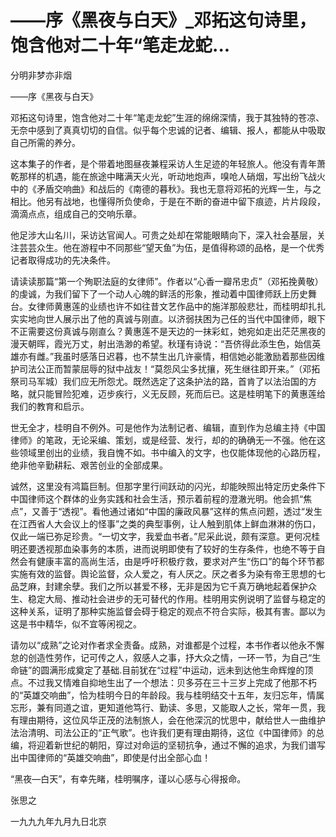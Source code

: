 # ——序《黑夜与白天》_邓拓这句诗里，饱含他对二十年“笔走龙蛇...

分明非梦亦非烟

——序《黑夜与白天》

邓拓这句诗里，饱含他对二十年“笔走龙蛇”生涯的绵绵深情，我于其独特的苍凉、无奈中感到了真真切切的自信。似乎每个忠诚的记者、编辑、报人，都能从中吸取自己所需的养分。

这本集子的作者，是个带着地图昼夜兼程采访人生足迹的年轻旅人。他没有青年萧乾那样的机遇，能在旅途中睹满天火光，听动地炮声，嗅呛人硝烟，写出纷飞战火中的《矛盾交响曲》和战后的《南德的暮秋》。我也无意将邓拓的光辉一生，与之相比。他另有战地，也懂得所负使命，于是在不断的奋进中留下痕迹，片片段段，滴滴点点，组成自己的交响乐章。

他足涉大山名川，采访达官闻人。可贵之处却在常能眼睛向下，深入社会基层，关注芸芸众生。他在游程中不同那些“望天鱼”为伍，是值得称颂的品格，是一个优秀记者取得成功的先决条件。

请读读那篇“第一个殉职法庭的女律师”。作者以“心香一瓣吊忠贞”（邓拓挽黄敬）的虔诚，为我们留下了一个动人心魄的鲜活的形象，推动着中国律师跃上历史舞台。女律师黄惠莲的业绩也许不如往昔文艺作品中的施洋那般悲壮，而桂明却扎扎实实地向世人展示出了他的真诚与刚直。以济弱扶困为己任的当代中国律师，眼下不正需要这份真诚与刚直么？黄惠莲不是天边的一抹彩虹，她宛如走出茫茫黑夜的漫天朝晖，霞光万丈，射出浩渺的希望。秋瑾有诗说：“吾侪得此添生色，始信英雄亦有雌。”我虽时感落日迟暮，也不禁生出几许豪情，相信她必能激励着那些因维护司法公正而暂蒙屈辱的狱中战友！“莫怨风尘多扰攘，死生继往即开来。”（邓拓祭司马军城）我们应无所怨尤。既然选定了这条护法的路，首肯了以法治国的方略，就只能冒险犯难，迈步疾行，义无反顾，死而后已。这是桂明笔下的黄惠莲给我们的教育和启示。

世无全才，桂明自不例外。可是他作为法制记者、编辑，直到作为总编主持《中国律师》的笔政，无论采编、策划，或是经营、发行，却的的确确无一不强。他在这些领域里创出的业绩，我自愧不如。书中编入的文字，也仅能体现他的心路历程，绝非他辛勤耕耘、艰苦创业的全部成果。

诚然，这里没有鸿篇巨制。但那字里行间跃动的闪光，却能映照出特定历史条件下中国律师这个群体的业务实践和社会生活，预示着前程的澄澈光明。他会抓“焦点”，又善于“透视”。看他通过诸如“中国的廉政风暴”这样的焦点问题，透过“发生在江西省人大会议上的怪事”之类的典型事例，让人触到肌体上鲜血淋淋的伤口，仅此一端已弥足珍贵。“一切文字，我爱血书者。”尼采此说，颇有深意。更何况桂明还要透视那血染事务的本质，进而说明即使有了较好的生存条件，也绝不等于自然会有健康丰富的高尚生活，由是呼吁积极疗救，要求对产生“伤口”的每个环节都实施有效的监督。舆论监督，众人爱之，有人厌之。厌之者多为染有帝王思想的七品芝麻，封建余孽。我们之所以甚爱不移，无非是因为它千真万确地起着保护众生、稳定大局、推动社会进步的无可替代的作用。桂明用实例说明了监督与稳定的这种关系，证明了那种实施监督会碍于稳定的观点不符合实际，极其有害。鄙以为这是书中精华，似不宜等闲视之。

请勿以“成熟”之论对作者求全责备。成熟，对谁都是个过程，本书作者以他永不懈怠的创造性劳作，记可传之人，叙感人之事，抒大众之情，一环一节，为自己“生命链”的圆满形成奠定了基础.目前犹在“过程”中运动，远未到达他生命辉煌的顶点。不过我又情难自抑地生出了一个想法：贝多芬在三十三岁上完成了他那不朽的“英雄交响曲”，恰为桂明今日的年龄段。我与桂明结交十五年，友归忘年，情属忘形，兼有同道之谊，更知道他笃行、勤读、多思，又能取人之长，常年一贯，我有理由期待，这位风华正茂的法制旅人，会在他深沉的忧思中，献给世人一曲维护法治清明、司法公正的“正气歌”。也许我们更有理由期待，这位《中国律师》的总编，将迎着新世纪的朝阳，穿过对命运的坚韧抗争，通过不懈的追求，为我们谱写出中国律师的“英雄交响曲”，即使是付出全部心血！

“黑夜—白天”，有幸先睹，桂明嘱序，谨以心感与心得报命。

张思之

一九九九年九月九日北京
